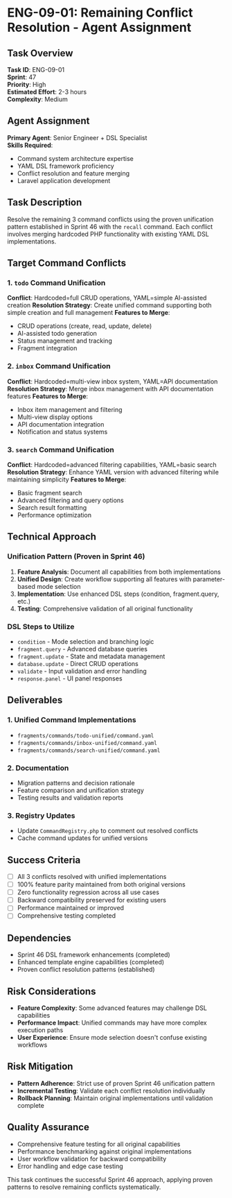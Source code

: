 # ENG-09-01: Remaining Conflict Resolution - Agent Assignment

## Task Overview
**Task ID**: ENG-09-01  
**Sprint**: 47  
**Priority**: High  
**Estimated Effort**: 2-3 hours  
**Complexity**: Medium

## Agent Assignment
**Primary Agent**: Senior Engineer + DSL Specialist  
**Skills Required**:
- Command system architecture expertise
- YAML DSL framework proficiency
- Conflict resolution and feature merging
- Laravel application development

## Task Description
Resolve the remaining 3 command conflicts using the proven unification pattern established in Sprint 46 with the `recall` command. Each conflict involves merging hardcoded PHP functionality with existing YAML DSL implementations.

## Target Command Conflicts

### **1. `todo` Command Unification**
**Conflict**: Hardcoded=full CRUD operations, YAML=simple AI-assisted creation
**Resolution Strategy**: Create unified command supporting both simple creation and full management
**Features to Merge**:
- CRUD operations (create, read, update, delete)
- AI-assisted todo generation
- Status management and tracking
- Fragment integration

### **2. `inbox` Command Unification**  
**Conflict**: Hardcoded=multi-view inbox system, YAML=API documentation
**Resolution Strategy**: Merge inbox management with API documentation features
**Features to Merge**:
- Inbox item management and filtering
- Multi-view display options
- API documentation integration
- Notification and status systems

### **3. `search` Command Unification**
**Conflict**: Hardcoded=advanced filtering capabilities, YAML=basic search
**Resolution Strategy**: Enhance YAML version with advanced filtering while maintaining simplicity
**Features to Merge**:
- Basic fragment search
- Advanced filtering and query options
- Search result formatting
- Performance optimization

## Technical Approach

### **Unification Pattern** (Proven in Sprint 46)
1. **Feature Analysis**: Document all capabilities from both implementations
2. **Unified Design**: Create workflow supporting all features with parameter-based mode selection
3. **Implementation**: Use enhanced DSL steps (condition, fragment.query, etc.)
4. **Testing**: Comprehensive validation of all original functionality

### **DSL Steps to Utilize**
- `condition` - Mode selection and branching logic
- `fragment.query` - Advanced database queries
- `fragment.update` - State and metadata management
- `database.update` - Direct CRUD operations
- `validate` - Input validation and error handling
- `response.panel` - UI panel responses

## Deliverables

### **1. Unified Command Implementations**
- `fragments/commands/todo-unified/command.yaml`
- `fragments/commands/inbox-unified/command.yaml`  
- `fragments/commands/search-unified/command.yaml`

### **2. Documentation**
- Migration patterns and decision rationale
- Feature comparison and unification strategy
- Testing results and validation reports

### **3. Registry Updates**
- Update `CommandRegistry.php` to comment out resolved conflicts
- Cache command updates for unified versions

## Success Criteria
- [ ] All 3 conflicts resolved with unified implementations
- [ ] 100% feature parity maintained from both original versions
- [ ] Zero functionality regression across all use cases
- [ ] Backward compatibility preserved for existing users
- [ ] Performance maintained or improved
- [ ] Comprehensive testing completed

## Dependencies
- Sprint 46 DSL framework enhancements (completed)
- Enhanced template engine capabilities (completed)
- Proven conflict resolution patterns (established)

## Risk Considerations
- **Feature Complexity**: Some advanced features may challenge DSL capabilities
- **Performance Impact**: Unified commands may have more complex execution paths
- **User Experience**: Ensure mode selection doesn't confuse existing workflows

## Risk Mitigation
- **Pattern Adherence**: Strict use of proven Sprint 46 unification pattern
- **Incremental Testing**: Validate each conflict resolution individually
- **Rollback Planning**: Maintain original implementations until validation complete

## Quality Assurance
- Comprehensive feature testing for all original capabilities
- Performance benchmarking against original implementations
- User workflow validation for backward compatibility
- Error handling and edge case testing

This task continues the successful Sprint 46 approach, applying proven patterns to resolve remaining conflicts systematically.